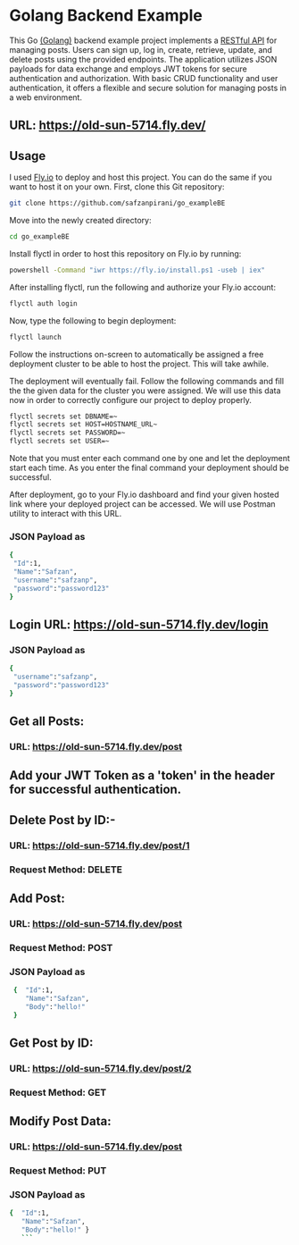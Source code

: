 # Golang Backend Example

This Go [(Golang)](https://go.dev/) backend example project implements a [RESTful API](https://aws.amazon.com/what-is/restful-api/) for managing posts. Users can sign up, log in, create, retrieve, update, and delete posts using the provided endpoints. The application utilizes JSON payloads for data exchange and employs JWT tokens for secure authentication and authorization. With basic CRUD functionality and user authentication, it offers a flexible and secure solution for managing posts in a web environment.
## URL: https://old-sun-5714.fly.dev/

## Usage
I used [Fly.io](https://fly.io) to deploy and host this project. You can do the same if you want to host it on your own.
First, clone this Git repository:
```bash
git clone https://github.com/safzanpirani/go_exampleBE
```
Move into the newly created directory:
```bash
cd go_exampleBE
```
Install flyctl in order to host this repository on Fly.io by running:
```bash
powershell -Command "iwr https://fly.io/install.ps1 -useb | iex"
```
After installing flyctl, run the following and authorize your Fly.io account:
```bash
flyctl auth login
```
Now, type the following to begin deployment:
```bash
flyctl launch
```
Follow the instructions on-screen to automatically be assigned a free deployment cluster to be able to host the project. This will take awhile.

The deployment will eventually fail. Follow the following commands and fill the the given data for the cluster you were assigned. We will use this data now in order to correctly configure our project to deploy properly.
```bash
flyctl secrets set DBNAME=~
flyctl secrets set HOST=HOSTNAME_URL~
flyctl secrets set PASSWORD=~
flyctl secrets set USER=~
```
Note that you must enter each command one by one and let the deployment start each time. As you enter the final command your deployment should be successful.

After deployment, go to your Fly.io dashboard and find your given hosted link where your deployed project can be accessed.
We will use Postman utility to interact with this URL.

### JSON Payload as
 ```bash
{
  "Id":1, 
  "Name":"Safzan",
  "username":"safzanp",
  "password":"password123"
}
 ```

## Login URL: https://old-sun-5714.fly.dev/login
### JSON Payload as
 ```bash
{
  "username":"safzanp",
  "password":"password123"
}
 ```

## Get all Posts: 
### URL: https://old-sun-5714.fly.dev/post
## Add your JWT Token as a 'token' in the header for successful authentication.

## Delete Post by ID:-
### URL: https://old-sun-5714.fly.dev/post/1
### Request Method: DELETE


## Add Post:
### URL: https://old-sun-5714.fly.dev/post
### Request Method: POST
### JSON Payload as
```bash
 {  "Id":1,
    "Name":"Safzan",
    "Body":"hello!" 
 }
 ```

## Get Post by ID:
### URL: https://old-sun-5714.fly.dev/post/2
### Request Method: GET


## Modify Post Data:
### URL: https://old-sun-5714.fly.dev/post
### Request Method: PUT
### JSON Payload as
 ```bash
 {  "Id":1,
    "Name":"Safzan",
    "Body":"hello!" }
	```